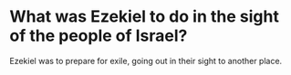# What was Ezekiel to do in the sight of the people of Israel?

Ezekiel was to prepare for exile, going out in their sight to another place.
